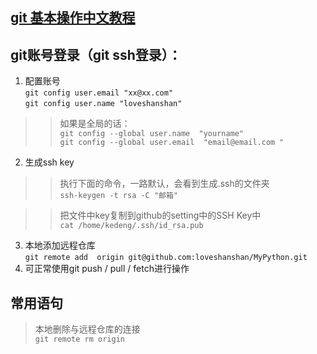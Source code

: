 ##  [**git 基本操作中文教程**]( https://backlog.com/git-tutorial/cn/contents/)

## git账号登录（git ssh登录）：

1. 配置账号  
`git config user.email "xx@xx.com" `  
`git config user.name "loveshanshan"`
 >> 如果是全局的话：  
`git config --global user.name  "yourname"`  
`git config --global user.email  "email@email.com "`

2.  生成ssh key  
   >>执行下面的命令，一路默认，会看到生成.ssh的文件夹  
`ssh-keygen -t rsa -C "邮箱"` 

>>把文件中key复制到github的setting中的SSH Key中  
`cat /home/kedeng/.ssh/id_rsa.pub `  

3.  本地添加远程仓库  
`git remote add  origin git@github.com:loveshanshan/MyPython.git`
4. 可正常使用git push / pull / fetch进行操作  


## 常用语句
> 本地删除与远程仓库的连接   
`git remote rm origin`
